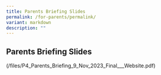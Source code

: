 ```yaml
---
title: Parents Briefing Slides
permalink: /for-parents/permalink/
variant: markdown
description: ""
---
```

Parents Briefing Slides
--------------------------

(/files/P4_Parents_Briefing_9_Nov_2023_Final___Website.pdf)